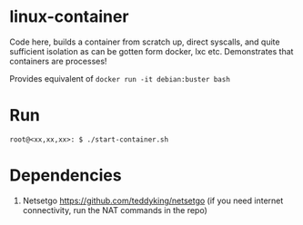 # linux-container
Code here, builds a container from scratch up, direct syscalls, and quite sufficient isolation as can be gotten form docker, lxc etc. Demonstrates that containers are processes!

Provides equivalent of ```docker run -it debian:buster bash```

# Run
```shell
root@<xx,xx,xx>: $ ./start-container.sh
```

# Dependencies
1. Netsetgo https://github.com/teddyking/netsetgo (if you need internet connectivity, run the NAT commands in the repo)

